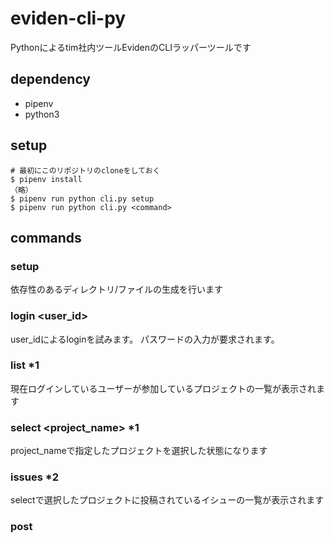 # eviden-cli-py
Pythonによるtim社内ツールEvidenのCLIラッパーツールです
## dependency
* pipenv
* python3
## setup
```
# 最初にこのリポジトリのcloneをしておく
$ pipenv install
（略）
$ pipenv run python cli.py setup
$ pipenv run python cli.py <command>
```
## commands
### setup
依存性のあるディレクトリ/ファイルの生成を行います
### login <user_id>
user_idによるloginを試みます。
パスワードの入力が要求されます。
### list *1
現在ログインしているユーザーが参加しているプロジェクトの一覧が表示されます
### select <project_name> *1
project_nameで指定したプロジェクトを選択した状態になります
### issues *2
selectで選択したプロジェクトに投稿されているイシューの一覧が表示されます 
### post <title> <text> *2
指定したタイトルと本文で選択されているプロジェクトにイシューを投稿します

> *1 : 要ログイン
> *2 : 要プロジェクト選択

## author
濱田（2019/02インターン）